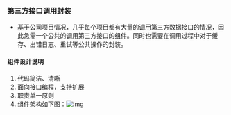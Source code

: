 ### 第三方接口调用封装

* 基于公司项目情况，几乎每个项目都有大量的调用第三方数据接口的情况，因此急需一个公共的调用第三方接口的组件。同时也需要在调用过程中对于缓存、出错日志、重试等公共操作的封装。 

#### 组件设计说明

1. 代码简洁、清晰
2. 面向接口编程，支持扩展
3. 职责单一原则
4. 组件架构如下图：![img](https://img-blog.csdn.net/2018073015172662?watermark/2/text/aHR0cHM6Ly9ibG9nLmNzZG4ubmV0L3N1eWkxOTg3MTIxNA==/font/5a6L5L2T/fontsize/400/fill/I0JBQkFCMA==/dissolve/70)